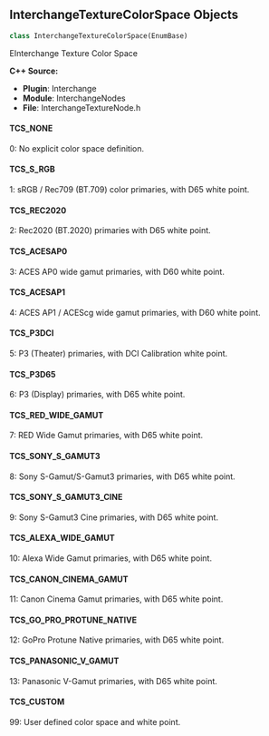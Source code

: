 ## InterchangeTextureColorSpace Objects

```python
class InterchangeTextureColorSpace(EnumBase)
```

EInterchange Texture Color Space

**C++ Source:**

- **Plugin**: Interchange
- **Module**: InterchangeNodes
- **File**: InterchangeTextureNode.h

<a id="unreal.InterchangeTextureColorSpace.TCS_NONE"></a>

#### TCS_NONE

0: No explicit color space definition.

<a id="unreal.InterchangeTextureColorSpace.TCS_S_RGB"></a>

#### TCS_S_RGB

1: sRGB / Rec709 (BT.709) color primaries, with D65 white point.

<a id="unreal.InterchangeTextureColorSpace.TCS_REC2020"></a>

#### TCS_REC2020

2: Rec2020 (BT.2020) primaries with D65 white point.

<a id="unreal.InterchangeTextureColorSpace.TCS_ACESAP0"></a>

#### TCS_ACESAP0

3: ACES AP0 wide gamut primaries, with D60 white point.

<a id="unreal.InterchangeTextureColorSpace.TCS_ACESAP1"></a>

#### TCS_ACESAP1

4: ACES AP1 / ACEScg wide gamut primaries, with D60 white point.

<a id="unreal.InterchangeTextureColorSpace.TCS_P3DCI"></a>

#### TCS_P3DCI

5: P3 (Theater) primaries, with DCI Calibration white point.

<a id="unreal.InterchangeTextureColorSpace.TCS_P3D65"></a>

#### TCS_P3D65

6: P3 (Display) primaries, with D65 white point.

<a id="unreal.InterchangeTextureColorSpace.TCS_RED_WIDE_GAMUT"></a>

#### TCS_RED_WIDE_GAMUT

7: RED Wide Gamut primaries, with D65 white point.

<a id="unreal.InterchangeTextureColorSpace.TCS_SONY_S_GAMUT3"></a>

#### TCS_SONY_S_GAMUT3

8: Sony S-Gamut/S-Gamut3 primaries, with D65 white point.

<a id="unreal.InterchangeTextureColorSpace.TCS_SONY_S_GAMUT3_CINE"></a>

#### TCS_SONY_S_GAMUT3_CINE

9: Sony S-Gamut3 Cine primaries, with D65 white point.

<a id="unreal.InterchangeTextureColorSpace.TCS_ALEXA_WIDE_GAMUT"></a>

#### TCS_ALEXA_WIDE_GAMUT

10: Alexa Wide Gamut primaries, with D65 white point.

<a id="unreal.InterchangeTextureColorSpace.TCS_CANON_CINEMA_GAMUT"></a>

#### TCS_CANON_CINEMA_GAMUT

11: Canon Cinema Gamut primaries, with D65 white point.

<a id="unreal.InterchangeTextureColorSpace.TCS_GO_PRO_PROTUNE_NATIVE"></a>

#### TCS_GO_PRO_PROTUNE_NATIVE

12: GoPro Protune Native primaries, with D65 white point.

<a id="unreal.InterchangeTextureColorSpace.TCS_PANASONIC_V_GAMUT"></a>

#### TCS_PANASONIC_V_GAMUT

13: Panasonic V-Gamut primaries, with D65 white point.

<a id="unreal.InterchangeTextureColorSpace.TCS_CUSTOM"></a>

#### TCS_CUSTOM

99: User defined color space and white point.

<a id="unreal.InterchangeMeshPayLoadType"></a>